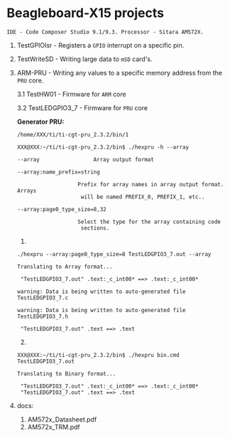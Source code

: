 # Beagleboard-X15 projects

`IDE - Code Composer Studio 9.1/9.3. Processor - Sitara AM572X.`

1. TestGPIOIsr - Registers a `GPIO` interrupt on a specific pin.
2. TestWriteSD - Writing large data to `mSD` card's.
3. ARM-PRU - Writing any values to a specific memory address from the `PRU` core.

	3.1 TestHW01 - Firmware for `ARM` core

	3.2 TestLEDGPIO3_7 - Firmware for `PRU` core
	
	
	<b>Generator PRU:</b>

	`/home/XXX/ti/ti-cgt-pru_2.3.2/bin/1`

	`XXX@XXX:~/ti/ti-cgt-pru_2.3.2/bin$ ./hexpru -h --array`
	
	  `--array                 Array output format`
	  
	  `--array:name_prefix=string` 
	  
                          Prefix for array names in array output format. Arrays
                           will be named PREFIX_0, PREFIX_1, etc..
	  
	  `--array:page0_type_size=8,32` 
	  
                          Select the type for the array containing code
                           sections.


	1)
	`./hexpru --array:page0_type_size=8 TestLEDGPIO3_7.out --array`
	
	`Translating to Array format...`
	
		"TestLEDGPIO3_7.out" .text:_c_int00* ==> .text:_c_int00*
		
	`warning: Data is being written to auto-generated file TestLEDGPIO3_7.c`
	
	`warning: Data is being written to auto-generated file TestLEDGPIO3_7.h`
	
		"TestLEDGPIO3_7.out" .text ==> .text

	2)
	`XXX@XXX:~/ti/ti-cgt-pru_2.3.2/bin$ ./hexpru bin.cmd TestLEDGPIO3_7.out`
	
	`Translating to Binary format...`
	
		"TestLEDGPIO3_7.out" .text:_c_int00* ==> .text:_c_int00*
		"TestLEDGPIO3_7.out" .text ==> .text

	
4. docs:
	1. AM572x_Datasheet.pdf
	2. AM572x_TRM.pdf
	
